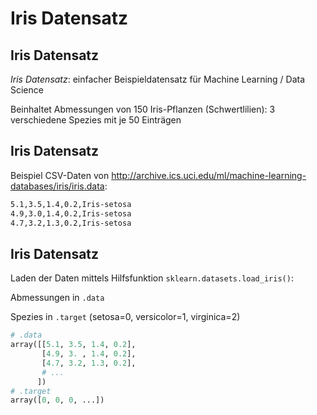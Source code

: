 # Iris Datensatz

## Iris Datensatz

_Iris Datensatz_: einfacher Beispieldatensatz für Machine Learning / Data Science

Beinhaltet Abmessungen von 150 Iris-Pflanzen (Schwertlilien): 3 verschiedene Spezies mit je 50 Einträgen

## Iris Datensatz

Beispiel CSV-Daten von <http://archive.ics.uci.edu/ml/machine-learning-databases/iris/iris.data>:

```txt
5.1,3.5,1.4,0.2,Iris-setosa
4.9,3.0,1.4,0.2,Iris-setosa
4.7,3.2,1.3,0.2,Iris-setosa
```

## Iris Datensatz

Laden der Daten mittels Hilfsfunktion `sklearn.datasets.load_iris()`:

Abmessungen in `.data`

Spezies in `.target` (setosa=0, versicolor=1, virginica=2)

```py
# .data
array([[5.1, 3.5, 1.4, 0.2],
       [4.9, 3. , 1.4, 0.2],
       [4.7, 3.2, 1.3, 0.2],
       # ...
      ])
# .target
array([0, 0, 0, ...])
```
